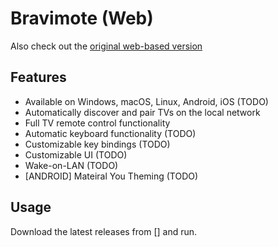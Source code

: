 # Bravimote (Web)

Also check out the [original web-based version](https://github.com/wxllow/bravimote-web)

## Features

- Available on Windows, macOS, Linux, Android, iOS (TODO)
- Automatically discover and pair TVs on the local network
- Full TV remote control functionality
- Automatic keyboard functionality (TODO)
- Customizable key bindings (TODO)
- Customizable UI (TODO)
- Wake-on-LAN (TODO)
- \[ANDROID\] Mateiral You Theming (TODO)

## Usage

Download the latest releases from [] and run.
